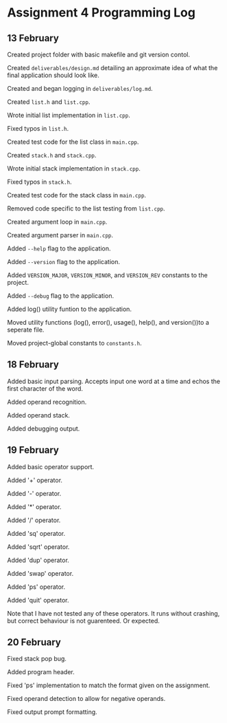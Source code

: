 Assignment 4 Programming Log
============================

13 February
-----------

Created project folder with basic makefile and git version contol.

Created `deliverables/design.md` detailing an approximate idea of
what the final application should look like.

Created and began logging in `deliverables/log.md`.

Created `list.h` and `list.cpp`.

Wrote initial list implementation in `list.cpp`.

Fixed typos in `list.h`.

Created test code for the list class in `main.cpp`.

Created `stack.h` and `stack.cpp`.

Wrote initial stack implementation in `stack.cpp`.

Fixed typos in `stack.h`.

Created test code for the stack class in `main.cpp`.

Removed code specific to the list testing from `list.cpp`.

Created argument loop in `main.cpp`.

Created argument parser in `main.cpp`.

Added `--help` flag to the application.

Added `--version` flag to the application.

Added `VERSION_MAJOR`, `VERSION_MINOR`, and `VERSION_REV` constants
to the project.

Added `--debug` flag to the application.

Added log() utility funtion to the application.

Moved utility functions (log(), error(), usage(), help(), and
version())to a seperate file.

Moved project-global constants to `constants.h`.


18 February
-----------

Added basic input parsing. Accepts input one word at a time and
echos the first character of the word.

Added operand recognition.

Added operand stack.

Added debugging output.


19 February
-----------

Added basic operator support.

Added '+' operator.

Added '-' operator.

Added '*' operator.

Added '/' operator.

Added 'sq' operator.

Added 'sqrt' operator.

Added 'dup' operator.

Added 'swap' operator.

Added 'ps' operator.

Added 'quit' operator.

Note that I have not tested any of these operators. It runs
without crashing, but correct behaviour is not guarenteed.
Or expected.


20 February
-----------

Fixed stack pop bug.

Added program header.

Fixed 'ps' implementation to match the format given on the
assignment.

Fixed operand detection to allow for negative operands.

Fixed output prompt formatting.
